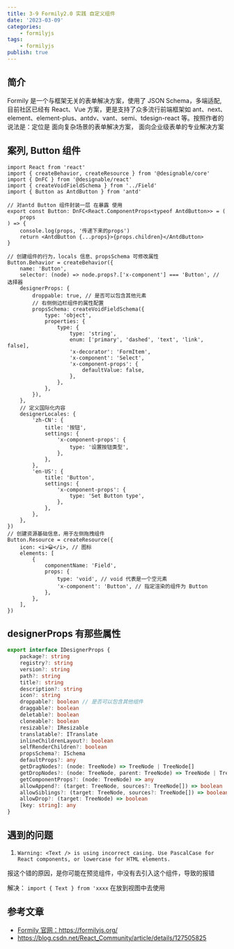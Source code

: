 ```yaml
---
title: 3-9 Formily2.0 实践 自定义组件
date: '2023-03-09'
categories:
    - formilyjs
tags:
    - formilyjs
publish: true
---
```


## 简介

Formily 是一个与框架无关的表单解决方案，使用了 JSON Schema，多端适配,目前社区已经有 React、Vue 方案，更是支持了众多流行前端框架如 ant、next、element、element-plus、antdv、vant、semi、tdesign-react 等。按照作者的说法是：定位是 面向复杂场景的表单解决方案， 面向企业级表单的专业解决方案

## 案列, Button 组件

```tsx
import React from 'react'
import { createBehavior, createResource } from '@designable/core'
import { DnFC } from '@designable/react'
import { createVoidFieldSchema } from '../Field'
import { Button as AntdButton } from 'antd'

// 对antd Button 组件封装一层 在暴露 使用
export const Button: DnFC<React.ComponentProps<typeof AntdButton>> = (
    props
) => {
    console.log(props, '传递下来的props')
    return <AntdButton {...props}>{props.children}</AntdButton>
}

// 创建组件的行为，locals 信息、propsSchema 可修改属性
Button.Behavior = createBehavior({
    name: 'Button',
    selector: (node) => node.props?.['x-component'] === 'Button', // 选择器
    designerProps: {
        droppable: true, // 是否可以包含其他元素
        // 右侧侧边栏组件的属性配置
        propsSchema: createVoidFieldSchema({
            type: 'object',
            properties: {
                type: {
                    type: 'string',
                    enum: ['primary', 'dashed', 'text', 'link', false],
                    'x-decorator': 'FormItem',
                    'x-component': 'Select',
                    'x-component-props': {
                        defaultValue: false,
                    },
                },
            },
        }),
    },
    // 定义国际化内容
    designerLocales: {
        'zh-CN': {
            title: '按钮',
            settings: {
                'x-component-props': {
                    type: '设置按钮类型',
                },
            },
        },
        'en-US': {
            title: 'Button',
            settings: {
                'x-component-props': {
                    type: 'Set Button type',
                },
            },
        },
    },
})
// 创建资源基础信息，用于左侧拖拽组件
Button.Resource = createResource({
    icon: <i>😀</i>, // 图标
    elements: [
        {
            componentName: 'Field',
            props: {
                type: 'void', // void 代表是一个空元素
                'x-component': 'Button', // 指定渲染的组件为 Button
            },
        },
    ],
})
```

## designerProps 有那些属性

```ts
export interface IDesignerProps {
    package?: string
    registry?: string
    version?: string
    path?: string
    title?: string
    description?: string
    icon?: string
    droppable?: boolean // 是否可以包含其他组件
    draggable?: boolean
    deletable?: boolean
    cloneable?: boolean
    resizable?: IResizable
    translatable?: ITranslate
    inlineChildrenLayout?: boolean
    selfRenderChildren?: boolean
    propsSchema?: ISchema
    defaultProps?: any
    getDragNodes?: (node: TreeNode) => TreeNode | TreeNode[]
    getDropNodes?: (node: TreeNode, parent: TreeNode) => TreeNode | TreeNode[]
    getComponentProps?: (node: TreeNode) => any
    allowAppend?: (target: TreeNode, sources?: TreeNode[]) => boolean
    allowSiblings?: (target: TreeNode, sources?: TreeNode[]) => boolean
    allowDrop?: (target: TreeNode) => boolean
    [key: string]: any
}
```

## 遇到的问题

1. `Warning: <Text /> is using incorrect casing. Use PascalCase for React components, or lowercase for HTML elements.`

报这个错的原因，是你可能在预览组件，中没有去引入这个组件，导致的报错

解决： `import { Text } from 'xxxx` 在放到视图中去使用

## 参考文章

-   <a target="_blank" href="https://formilyjs.org/">Formily 官网：https://formilyjs.org/</a>
-   <a target="_blank" href="https://blog.csdn.net/React_Community/article/details/127505825">https://blog.csdn.net/React_Community/article/details/127505825</a>
